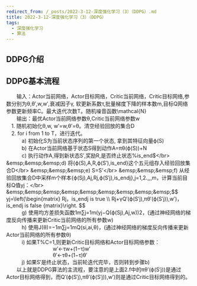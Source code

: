 ```yaml
---
redirect_from: /_posts/2022-3-12-深度强化学习（3）（DDPG）.md
title: 2022-3-12-深度强化学习（3）（DDPG）
tags: 
  - 深度强化学习
  - 算法
---
```


## DDPG介绍


## DDPG基本流程</br>
&emsp;&emsp;输入：Actor当前网络，Actor目标网络，Critic当前网络，Critic目标网络,参数分别为θ,θ′,w,w′,衰减因子γ,  软更新系数τ,批量梯度下降的样本数m,目标Q网络参数更新频率C。最大迭代次数T。随机噪音函数\mathcal{N}</br>
&emsp;&emsp;输出：最优Actor当前网络参数θ,Critic当前网络参数w</br>
&emsp;1. 随机初始化θ,w, w′=w,θ′=θ。清空经验回放的集合D</br>
&emsp;2. for i from 1 to T，进行迭代。</br>
&emsp;&emsp;&emsp;a) 初始化S为当前状态序列的第一个状态, 拿到其特征向量ϕ(S)</br>
&emsp;&emsp;&emsp;b) 在Actor当前网络基于状态S得到动作A=πθ(ϕ(S))+N</br>
&emsp;&emsp;&emsp;c) 执行动作A,得到新状态S′,奖励R,是否终止状态%is\_end$</br>
&emsp;&emsp;&emsp;d) 将{ϕ(S),A,R,ϕ(S′),is_end}这个五元组存入经验回放集合D</br>
&emsp;&emsp;&emsp;e) S=S'</br>
&emsp;&emsp;&emsp;f) 从经验回放集合D中采样m个样本{ϕ(Sj),Aj,Rj,ϕ(S′j),is_endj},j=1,2.,,,m，计算当前目标Q值yj：</br>
&emsp;&emsp;&emsp;&emsp;&emsp;&emsp;&emsp;&emsp;&emsp;$$ yj=\left\{\begin{matrix} Rj，is_endj is true \\\ Rj+γQ′(ϕ(S′j),πθ′(ϕ(S′j)),w′)，is_endj is false {matrix}\right. $$</br>
&emsp;&emsp;&emsp;g)  使用均方差损失函数1m∑j=1m(yj−Q(ϕ(Sj),Aj,w))2，(通过神经网络的梯度反向传播来更新Critic当前网络的所有参数w)</br>
&emsp;&emsp;&emsp;h)  使用J(θ)=−1m∑j=1mQ(si,ai,θ)，(通过神经网络的梯度反向传播来更新Actor当前网络的所有参数θ)</br>
&emsp;&emsp;&emsp;i) 如果T%C=1,则更新Critic目标网络和Actor目标网络参数：</br>
&emsp;&emsp;&emsp;&emsp;&emsp;&emsp;&emsp;&emsp;&emsp;w′←τw+(1−τ)w′</br>
&emsp;&emsp;&emsp;&emsp;&emsp;&emsp;&emsp;&emsp;&emsp;θ′←τθ+(1−τ)θ′</br>
&emsp;&emsp;&emsp;j) 如果S′是终止状态，当前轮迭代完毕，否则转到步骤b)</br>
&emsp;&emsp;以上就是DDPG算法的主流程，要注意的是上面2.f中的πθ′(ϕ(S′j))是通过Actor目标网络得到，而Q′(ϕ(S′j),πθ′(ϕ(S′j)),w′)则是通过Critic目标网络得到的。</br>

